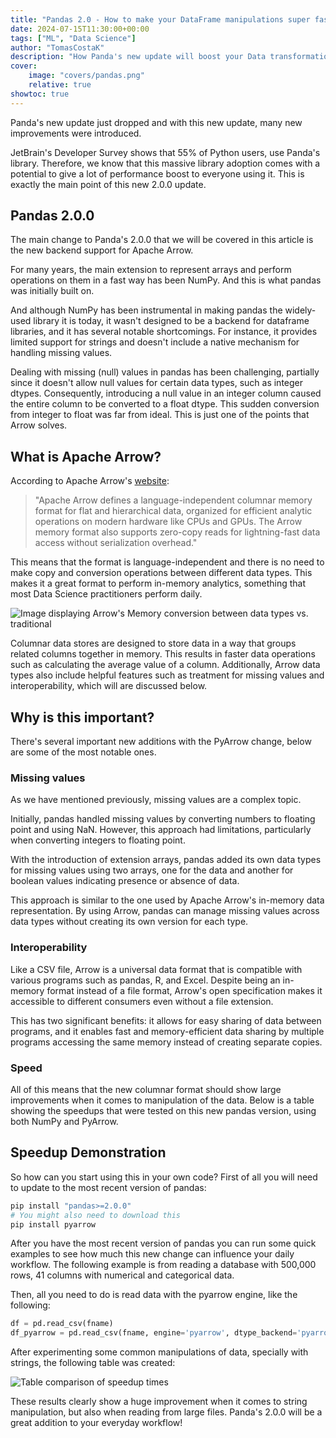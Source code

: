 ```yaml
---
title: "Pandas 2.0 - How to make your DataFrame manipulations super fast!"
date: 2024-07-15T11:30:00+00:00
tags: ["ML", "Data Science"]
author: "TomasCostaK"
description: "How Panda's new update will boost your Data transformations as a Data Practitioner"
cover:
    image: "covers/pandas.png"
    relative: true
showtoc: true
---
```

Panda's new update just dropped and with this new update, many new improvements were introduced.

JetBrain's Developer Survey shows that 55% of Python users, use Panda's library. Therefore, we know that this massive library adoption comes with a potential to give a lot of performance boost to everyone using it. This is exactly the main point of this new 2.0.0 update.

## Pandas 2.0.0

The main change to Panda's 2.0.0 that we will be covered in this article is the new backend support for Apache Arrow.

For many years, the main extension to represent arrays and perform operations on them in a fast way has been NumPy. And this is what pandas was initially built on.

And although NumPy has been instrumental in making pandas the widely-used library it is today, it wasn't designed to be a backend for dataframe libraries, and it has several notable shortcomings. For instance, it provides limited support for strings and doesn't include a native mechanism for handling missing values.

Dealing with missing (null) values in pandas has been challenging, partially since it doesn't allow null values for certain data types, such as integer dtypes. Consequently, introducing a null value in an integer column caused the entire column to be converted to a float dtype. This sudden conversion from integer to float was far from ideal. This is just one of the points that Arrow solves.

## What is Apache Arrow?

According to Apache Arrow's [website](https://arrow.apache.org/):

> "Apache Arrow defines a language-independent columnar memory format for flat and hierarchical data, organized for efficient analytic operations on modern hardware like CPUs and GPUs. The Arrow memory format also supports zero-copy reads for lightning-fast data access without serialization overhead."

This means that the format is language-independent and there is no need to make copy and conversion operations between different data types. This makes it a great format to perform in-memory analytics, something that most Data Science practitioners perform daily.

![Image displaying Arrow's Memory conversion between data types vs. traditional](../images/pandas_img1.png "Arrow Memory conversion between data types vs. traditional (from Apache Arrow Website)")

Columnar data stores are designed to store data in a way that groups related columns together in memory. This results in faster data operations such as calculating the average value of a column. Additionally, Arrow data types also include helpful features such as treatment for missing values and interoperability, which will are discussed below.

## Why is this important?

There's several important new additions with the PyArrow change, below are some of the most notable ones.

### Missing values

As we have mentioned previously, missing values are a complex topic.

Initially, pandas handled missing values by converting numbers to floating point and using NaN. However, this approach had limitations, particularly when converting integers to floating point.

With the introduction of extension arrays, pandas added its own data types for missing values using two arrays, one for the data and another for boolean values indicating presence or absence of data.

This approach is similar to the one used by Apache Arrow's in-memory data representation. By using Arrow, pandas can manage missing values across data types without creating its own version for each type.

### Interoperability

Like a CSV file, Arrow is a universal data format that is compatible with various programs such as pandas, R, and Excel. Despite being an in-memory format instead of a file format, Arrow's open specification makes it accessible to different consumers even without a file extension.

This has two significant benefits: it allows for easy sharing of data between programs, and it enables fast and memory-efficient data sharing by multiple programs accessing the same memory instead of creating separate copies.

### Speed

All of this means that the new columnar format should show large improvements when it comes to manipulation of the data. Below is a table showing the speedups that were tested on this new pandas version, using both NumPy and PyArrow.

## Speedup Demonstration

So how can you start using this in your own code? First of all you will need to update to the most recent version of pandas:

```bash
pip install "pandas>=2.0.0"
# You might also need to download this
pip install pyarrow
```

After you have the most recent version of pandas you can run some quick examples to see how much this new change can influence your daily workflow. The following example is from reading a database with 500,000 rows, 41 columns with numerical and categorical data.

Then, all you need to do is read data with the pyarrow engine, like the following:

```python
df = pd.read_csv(fname)
df_pyarrow = pd.read_csv(fname, engine='pyarrow', dtype_backend='pyarrow')
```

After experimenting some common manipulations of data, specially with strings, the following table was created:

![Table comparison of speedup times](../images/pandas_img2.png "Timing of common operations using %%timeit")

These results clearly show a huge improvement when it comes to string manipulation, but also when reading from large files. Panda's 2.0.0 will be a great addition to your everyday workflow!